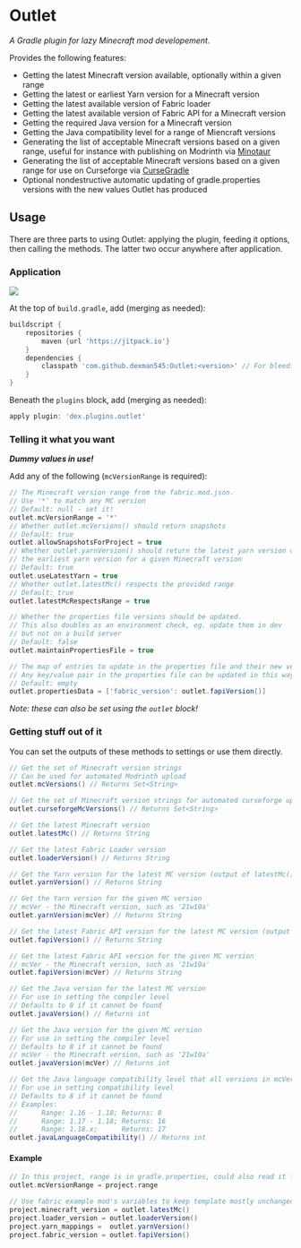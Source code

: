 # Outlet
_A Gradle plugin for lazy Minecraft mod developement._

Provides the following features:
- Getting the latest Minecraft version available, 
  optionally within a given range
- Getting the latest or earliest Yarn version for a Minecraft version
- Getting the latest available version of Fabric loader
- Getting the latest available version of Fabric API for a Minecraft version
- Getting the required Java version for a Minecraft version
- Getting the Java compatibility level for a range of Miencraft versions
- Generating the list of acceptable Minecraft versions based on a given range,
  useful for instance with publishing on Modrinth via [Minotaur](https://fabricmc.net/wiki/tutorial:minotaur)
- Generating the list of acceptable Minecraft versions based on a given range 
  for use on Curseforge via [CurseGradle](https://fabricmc.net/wiki/tutorial:cursegradle)
- Optional nondestructive automatic updating of gradle.properties versions with the new values Outlet has produced

## Usage
There are three parts to using Outlet: applying the plugin, 
feeding it options, then calling the methods. The latter two occur anywhere 
after application.

### Application
[![](https://jitpack.io/v/dexman545/Outlet.svg)](https://jitpack.io/#dexman545/Outlet)

At the top of `build.gradle`, add (merging as needed):
```groovy
buildscript {
    repositories {
        maven {url 'https://jitpack.io'}
    }
    dependencies {
        classpath 'com.github.dexman545:Outlet:<version>' // For bleeding-edge, use master-SNAPSHOT
    }
}
```
Beneath the `plugins` block, add (merging as needed):
```groovy
apply plugin: 'dex.plugins.outlet'
```

### Telling it what you want
**_Dummy values in use!_**

Add any of the following (`mcVersionRange` is required):
```groovy
// The Minecraft version range from the fabric.mod.json.
// Use '*' to match any MC version
// Default: null - set it!
outlet.mcVersionRange = '*'
// Whether outlet.mcVersions() should return snapshots
// Default: true
outlet.allowSnapshotsForProject = true
// Whether outlet.yarnVersion() should return the latest yarn version or 
// the earliest yarn version for a given Minecraft version
// Default: true
outlet.useLatestYarn = true
// Whether outlet.latestMc() respects the provided range
// Default: true
outlet.latestMcRespectsRange = true

// Whether the properties file versions should be updated.
// This also doubles as an environment check, eg. update them in dev 
// but not on a build server
// Default: false
outlet.maintainPropertiesFile = true

// The map of entries to update in the properties file and their new version
// Any key/value pair in the properties file can be updated in this way, not just those Outlet manages!
// Default: empty
outlet.propertiesData = ['fabric_version': outlet.fapiVersion()]
```
_Note: these can also be set using the `outlet` block!_

### Getting stuff out of it
You can set the outputs of these methods to settings or use them directly.

```groovy
// Get the set of Minecraft version strings
// Can be used for automated Modrinth upload
outlet.mcVersions() // Returns Set<String>

// Get the set of Minecraft version strings for automated curseforge upload
outlet.curseforgeMcVersions() // Returns Set<String>

// Get the latest Minecraft version
outlet.latestMc() // Returns String

// Get the latest Fabric Loader version
outlet.loaderVersion() // Returns String

// Get the Yarn version for the latest MC version (output of latestMc())
outlet.yarnVersion() // Returns String

// Get the Yarn version for the given MC version
// mcVer - the Minecraft version, such as '21w10a'
outlet.yarnVersion(mcVer) // Returns String

// Get the latest Fabric API version for the latest MC version (output of latestMc())
outlet.fapiVersion() // Returns String

// Get the latest Fabric API version for the given MC version
// mcVer - the Minecraft version, such as '21w10a'
outlet.fapiVersion(mcVer) // Returns String

// Get the Java version for the latest MC version
// For use in setting the compiler level
// Defaults to 8 if it cannot be found
outlet.javaVersion() // Returns int

// Get the Java version for the given MC version
// For use in setting the compiler level
// Defaults to 8 if it cannot be found
// mcVer - the Minecraft version, such as '21w10a'
outlet.javaVersion(mcVer) // Returns int

// Get the Java language compatibility level that all versions in mcVersions() can support
// For use in setting compatibility level
// Defaults to 8 if it cannot be found
// Examples:
//      Range: 1.16 - 1.18; Returns: 8
//      Range: 1.17 - 1.18; Returns: 16
//      Range: 1.18.x;      Returns: 17
outlet.javaLanguageCompatibility() // Returns int


```

#### Example
```groovy
// In this project, range is in gradle.properties, could also read it from fabric.mod.json
outlet.mcVersionRange = project.range

// Use fabric example mod's variables to keep template mostly unchanged
project.minecraft_version = outlet.latestMc()
project.loader_version = outlet.loaderVersion()
project.yarn_mappings =  outlet.yarnVersion()
project.fabric_version = outlet.fapiVersion()
```